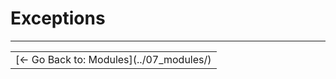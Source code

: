 # Exceptions

<!--
    TODO:
        - mention throw, rethrow
-->


---

<table>
    <tr>
        <td>[&larr; Go Back to: Modules](../07_modules/)</td>
<!--        <td>[Next:  &rarr;](../)</td>  -->
    </tr>
</table>

